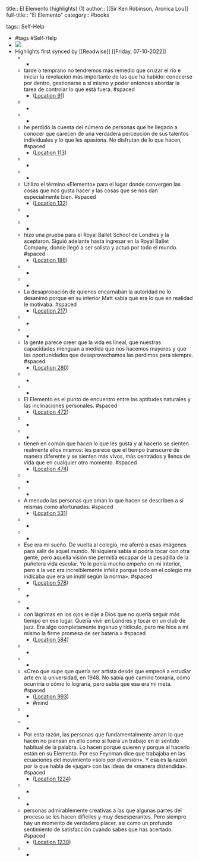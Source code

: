 title:: El Elemento (highlights) (1)
author:: [[Sir Ken Robinson, Aronica Lou]]
full-title:: "El Elemento"
category:: #books

tags:: Self-Help

- #tags #Self-Help
- ![](https://images-na.ssl-images-amazon.com/images/I/41OJPw5OJAL._SL200_.jpg)
- Highlights first synced by [[Readwise]] [[Friday, 07-10-2022]]
	- -
	- tarde o temprano no tendremos más remedio que cruzar el río e iniciar la revolución más importante de las que ha habido: conocerse por dentro, gestionarse a sí mismo y poder entonces abordar la tarea de controlar lo que está fuera. #spaced
		- ([Location 91](https://readwise.io/to_kindle?action=open&asin=B0081SGUAM&location=91))
	- -
	- -
	- he perdido la cuenta del número de personas que he llegado a conocer que carecen de una verdadera percepción de sus talentos individuales y lo que les apasiona. No disfrutan de lo que hacen, #spaced
		- ([Location 113](https://readwise.io/to_kindle?action=open&asin=B0081SGUAM&location=113))
	- -
	- -
	- Utilizo el término «Elemento» para el lugar donde convergen las cosas que nos gusta hacer y las cosas que se nos dan especialmente bien. #spaced
		- ([Location 132](https://readwise.io/to_kindle?action=open&asin=B0081SGUAM&location=132))
	- -
	- -
	- hizo una prueba para el Royal Ballet School de Londres y la aceptaron. Siguió adelante hasta ingresar en la Royal Ballet Company, donde llegó a ser solista y actuó por todo el mundo. #spaced
		- ([Location 186](https://readwise.io/to_kindle?action=open&asin=B0081SGUAM&location=186))
	- -
	- -
	- La desaprobación de quienes encarnaban la autoridad no lo desanimó porque en su interior Matt sabía qué era lo que en realidad le motivaba. #spaced
		- ([Location 217](https://readwise.io/to_kindle?action=open&asin=B0081SGUAM&location=217))
	- -
	- -
	- la gente parece creer que la vida es lineal, que nuestras capacidades menguan a medida que nos hacemos mayores y que las oportunidades que desaprovechamos las perdimos para siempre. #spaced
		- ([Location 280](https://readwise.io/to_kindle?action=open&asin=B0081SGUAM&location=280))
	- -
	- -
	- El Elemento es el punto de encuentro entre las aptitudes naturales y las inclinaciones personales. #spaced
		- ([Location 472](https://readwise.io/to_kindle?action=open&asin=B0081SGUAM&location=472))
	- -
	- -
	- tienen en común que hacen lo que les gusta y al hacerlo se sienten realmente ellos mismos: les parece que el tiempo transcurre de manera diferente y se sienten más vivos, más centrados y llenos de vida que en cualquier otro momento. #spaced
		- ([Location 474](https://readwise.io/to_kindle?action=open&asin=B0081SGUAM&location=474))
	- -
	- -
	- A menudo las personas que aman lo que hacen se describen a sí mismas como afortunadas. #spaced
		- ([Location 531](https://readwise.io/to_kindle?action=open&asin=B0081SGUAM&location=531))
	- -
	- -
	- Ese era mi sueño. De vuelta al colegio, me aferré a esas imágenes para salir de aquel mundo. Ni siquiera sabía si podría tocar con otra gente, pero aquella visión me permitía escapar de la pesadilla de la puñetera vida escolar. Yo le ponía mucho empeño en mi interior, pero a la vez era increíblemente infeliz porque todo en el colegio me indicaba que era un inútil según la norma». #spaced
		- ([Location 578](https://readwise.io/to_kindle?action=open&asin=B0081SGUAM&location=578))
	- -
	- -
	- con lágrimas en los ojos le dije a Dios que no quería seguir más tiempo en ese lugar. Quería vivir en Londres y tocar en un club de jazz. Era algo completamente ingenuo y ridículo, pero me hice a mí mismo la firme promesa de ser batería.» #spaced
		- ([Location 584](https://readwise.io/to_kindle?action=open&asin=B0081SGUAM&location=584))
	- -
	- -
	- «Creo que supe que quería ser artista desde que empecé a estudiar arte en la universidad, en 1948. No sabía qué camino tomaría, cómo ocurriría o cómo lo lograría, pero sabía que esa era mi meta. #spaced
		- ([Location 993](https://readwise.io/to_kindle?action=open&asin=B0081SGUAM&location=993))
		- #mind
	- -
	- -
	- Por esta razón, las personas que fundamentalmente aman lo que hacen no piensan en ello como si fuera un trabajo en el sentido habitual de la palabra. Lo hacen porque quieren y porque al hacerlo están en su Elemento. Por eso Feynman dice que trabajaba en las ecuaciones del movimiento «solo por diversión». Y esa es la razón por la que habla de «jugar» con las ideas de «manera distendida». #spaced
		- ([Location 1224](https://readwise.io/to_kindle?action=open&asin=B0081SGUAM&location=1224))
	- -
	- -
	- personas admirablemente creativas a las que algunas partes del proceso se les hacen difíciles y muy desesperantes. Pero siempre hay un momento de verdadero placer, así como un profundo sentimiento de satisfacción cuando sabes que has acertado. #spaced
		- ([Location 1230](https://readwise.io/to_kindle?action=open&asin=B0081SGUAM&location=1230))
	- -